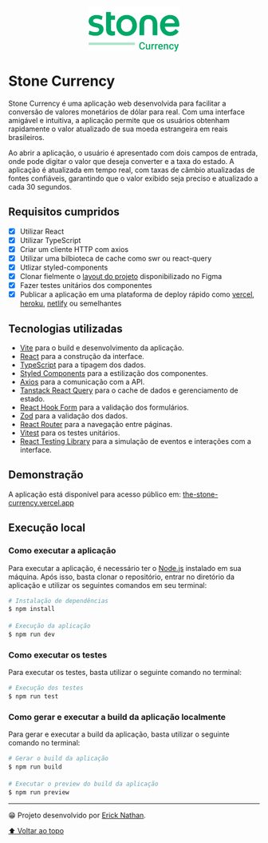<div align="center">
   <img src=".github/project-logo.svg" height="90">
</div>

# Stone Currency
Stone Currency é uma aplicação web desenvolvida para facilitar a conversão de valores monetários de dólar para real. Com uma interface amigável e intuitiva, a aplicação permite que os usuários obtenham rapidamente o valor atualizado de sua moeda estrangeira em reais brasileiros.

Ao abrir a aplicação, o usuário é apresentado com dois campos de entrada, onde pode digitar o valor que deseja converter e a taxa do estado. A aplicação é atualizada em tempo real, com taxas de câmbio atualizadas de fontes confiáveis, garantindo que o valor exibido seja preciso e atualizado a cada 30 segundos.

## Requisitos cumpridos
- [x] Utilizar React
- [x] Utilizar TypeScript
- [x] Criar um cliente HTTP com axios
- [x] Utilizar uma bilbioteca de cache como swr ou react-query
- [x] Utlizar styled-components
- [x] Clonar fielmente o [layout do projeto](https://www.figma.com/file/y8IcDbllfaFAzXrEXR05PE/Teste-Front-Web-Stone) disponibilizado no Figma
- [x] Fazer testes unitários dos componentes
- [x] Publicar a aplicação em uma plataforma de deploy rápido como [vercel](https://vercel.com/), [heroku](https://www.heroku.com), [netlify](https://www.netlify.com) ou semelhantes

## Tecnologias utilizadas
- [Vite](https://vitejs.dev/) para o build e desenvolvimento da aplicação.
- [React](https://reactjs.org/) para a construção da interface.
- [TypeScript](https://www.typescriptlang.org/) para a tipagem dos dados.
- [Styled Components](https://styled-components.com/) para a estilização dos componentes.
- [Axios](https://axios-http.com/docs/intro/) para a comunicação com a API.
- [Tanstack React Query](https://tanstack.com/query/) para o cache de dados e gerenciamento de estado.
- [React Hook Form](https://react-hook-form.com/) para a validação dos formulários.
- [Zod](https://zod.dev/) para a validação dos dados.
- [React Router](https://reactrouter.com/) para a navegação entre páginas.
- [Vitest](https://vitest.dev/) para os testes unitários.
- [React Testing Library](https://testing-library.com/docs/react-testing-library/intro/) para a simulação de eventos e interações com a interface.

## Demonstração
A aplicação está disponível para acesso público em: [the-stone-currency.vercel.app](https://the-stone-currency.vercel.app/)

## Execução local

### Como executar a aplicação
Para executar a aplicação, é necessário ter o [Node.js](https://nodejs.org/en/) instalado em sua máquina. Após isso, basta clonar o repositório, entrar no diretório da aplicação e utilizar os seguintes comandos em seu terminal:

```bash
# Instalação de dependências
$ npm install

# Execução da aplicação
$ npm run dev
```

### Como executar os testes
Para executar os testes, basta utilizar o seguinte comando no terminal:

```bash
# Execução dos testes
$ npm run test
```

### Como gerar e executar a build da aplicação localmente
Para gerar e executar a build da aplicação, basta utilizar o seguinte comando no terminal:

```bash
# Gerar o build da aplicação
$ npm run build

# Executar o preview do build da aplicação
$ npm run preview
```

---

😁 Projeto desenvolvido por [Erick Nathan](https://www.linkedin.com/in/ericknathan/).

[⬆ Voltar ao topo](#stone-currency)<br>